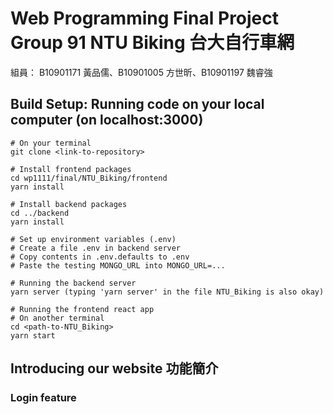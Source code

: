 # Web Programming Final Project Group 91 NTU Biking 台大自行車網
組員： B10901171 黃品儒、B10901005 方世昕、B10901197 魏睿強

## Build Setup: Running code on your local computer (on localhost:3000)
```
# On your terminal
git clone <link-to-repository>

# Install frontend packages 
cd wp1111/final/NTU_Biking/frontend
yarn install

# Install backend packages
cd ../backend
yarn install 

# Set up environment variables (.env)
# Create a file .env in backend server
# Copy contents in .env.defaults to .env
# Paste the testing MONGO_URL into MONGO_URL=...

# Running the backend server
yarn server (typing 'yarn server' in the file NTU_Biking is also okay)

# Running the frontend react app
# On another terminal
cd <path-to-NTU_Biking>
yarn start
```

## Introducing our website 功能簡介
### Login feature